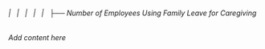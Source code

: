 ###### |   |   |   |   |   ├── Number of Employees Using Family Leave for Caregiving

*Add content here*